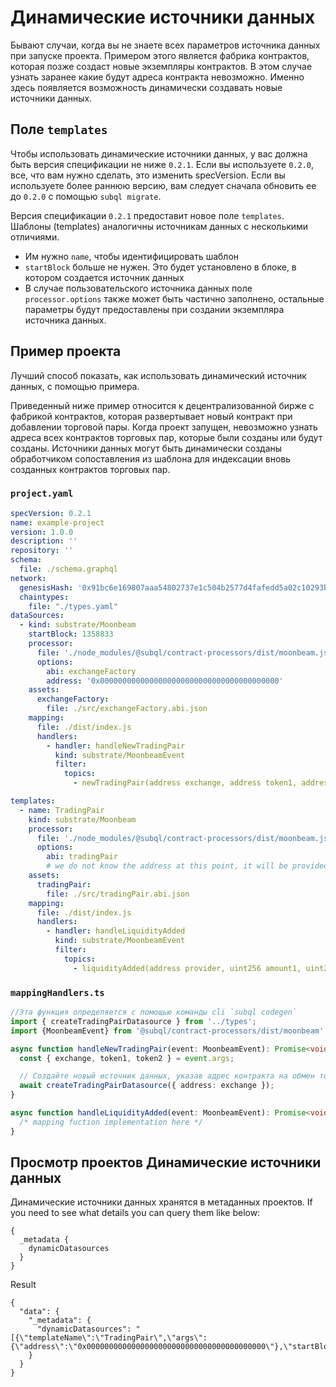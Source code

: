 # Динамические источники данных

Бывают случаи, когда вы не знаете всех параметров источника данных при запуске проекта. Примером этого является фабрика контрактов, которая позже создаст новые экземпляры контрактов. В этом случае узнать заранее какие будут адреса контракта невозможно. Именно здесь появляется возможность динамически создавать новые источники данных.

## Поле `templates`

Чтобы использовать динамические источники данных, у вас должна быть версия спецификации не ниже `0.2.1`. Если вы используете `0.2.0`, все, что вам нужно сделать, это изменить specVersion. Если вы используете более раннюю версию, вам следует сначала обновить ее до `0.2.0` с помощью `subql migrate`.

Версия спецификации `0.2.1` предоставит новое поле `templates`. Шаблоны (templates) аналогичны источникам данных с несколькими отличиями.

* Им нужно `name`, чтобы идентифицировать шаблон
* `startBlock` больше не нужен. Это будет установлено в блоке, в котором создается источник данных
* В случае пользовательского источника данных поле `processor.options` также может быть частично заполнено, остальные параметры будут предоставлены при создании экземпляра источника данных.

## Пример проекта

Лучший способ показать, как использовать динамический источник данных, с помощью примера.

Приведенный ниже пример относится к децентрализованной бирже с фабрикой контрактов, которая развертывает новый контракт при добавлении торговой пары. Когда проект запущен, невозможно узнать адреса всех контрактов торговых пар, которые были созданы или будут созданы. Источники данных могут быть динамически созданы обработчиком сопоставления из шаблона для индексации вновь созданных контрактов торговых пар.


### `project.yaml`
```yaml
specVersion: 0.2.1
name: example-project
version: 1.0.0
description: ''
repository: ''
schema:
  file: ./schema.graphql
network:
  genesisHash: '0x91bc6e169807aaa54802737e1c504b2577d4fafedd5a02c10293b1cd60e39527'
  chaintypes:
    file: "./types.yaml"
dataSources:
  - kind: substrate/Moonbeam
    startBlock: 1358833
    processor:
      file: './node_modules/@subql/contract-processors/dist/moonbeam.js'
      options:
        abi: exchangeFactory
        address: '0x0000000000000000000000000000000000000000'
    assets:
      exchangeFactory:
        file: ./src/exchangeFactory.abi.json
    mapping:
      file: ./dist/index.js
      handlers:
        - handler: handleNewTradingPair
          kind: substrate/MoonbeamEvent
          filter:
            topics:
              - newTradingPair(address exchange, address token1, address token2)

templates:
  - name: TradingPair
    kind: substrate/Moonbeam
    processor:
      file: './node_modules/@subql/contract-processors/dist/moonbeam.js'
      options:
        abi: tradingPair
        # we do not know the address at this point, it will be provided when instantiated
    assets:
      tradingPair:
        file: ./src/tradingPair.abi.json
    mapping:
      file: ./dist/index.js
      handlers:
        - handler: handleLiquidityAdded
          kind: substrate/MoonbeamEvent
          filter:
            topics:
              - liquidityAdded(address provider, uint256 amount1, uint256 amount2)
```

### `mappingHandlers.ts`

```ts
//Эта функция определяется с помощью команды cli `subql codegen`
import { createTradingPairDatasource } from '../types';
import {MoonbeamEvent} from '@subql/contract-processors/dist/moonbeam';

async function handleNewTradingPair(event: MoonbeamEvent): Promise<void> {
  const { exchange, token1, token2 } = event.args;

  // Создайте новый источник данных, указав адрес контракта на обмен торговой пары.
  await createTradingPairDatasource({ address: exchange });
}

async function handleLiquidityAdded(event: MoonbeamEvent): Promise<void> {
  /* mapping fuction implementation here */
}
```


## Просмотр проектов Динамические источники данных

Динамические источники данных хранятся в метаданных проектов. If you need to see what details you can query them like below:

```gql
{
  _metadata {
    dynamicDatasources
  }
}
```

Result
```
{
  "data": {
    "_metadata": {
      "dynamicDatasources": "[{\"templateName\":\"TradingPair\",\"args\":{\"address\":\"0x0000000000000000000000000000000000000000\"},\"startBlock\":1358833}]"
    }
  }
}
```

